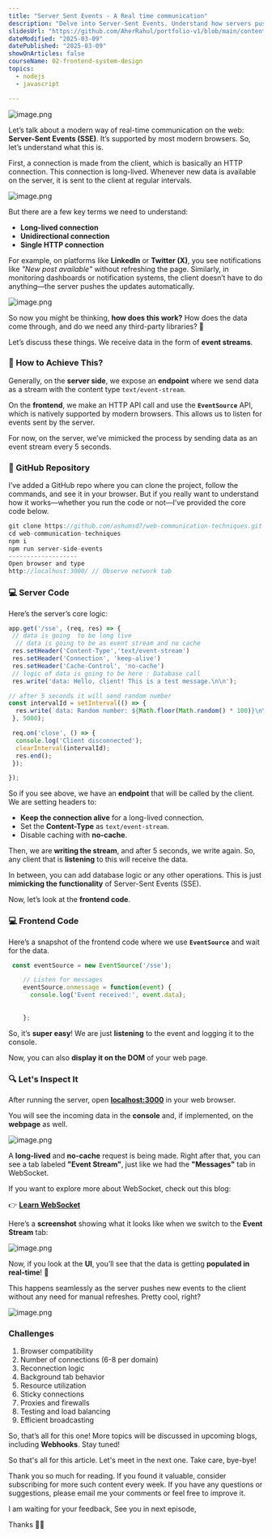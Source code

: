 ```yaml
---
title: "Server Sent Events - A Real time communication"
description: "Delve into Server-Sent Events. Understand how servers push data to clients, enabling continuous updates in frontend applications without the need for repeated requests, optimizing data streaming."
slidesUrl: "https://github.com/AherRahul/portfolio-v1/blob/main/content/articles"
dateModified: "2025-03-09"
datePublished: "2025-03-09"
showOnArticles: false
courseName: 02-frontend-system-design
topics:
  - nodejs
  - javascript

---
```


![image.png](https://res.cloudinary.com/duojkrgue/image/upload/v1759048348/Portfolio/FrontendSystemDesignCourse/titleImages/9_u31xep.png)

Let’s talk about a modern way of real-time communication on the web: **Server-Sent Events (SSE)**. It’s supported by most modern browsers. So, let’s understand what this is.

First, a connection is made from the client, which is basically an HTTP connection. This connection is long-lived. Whenever new data is available on the server, it is sent to the client at regular intervals.

![image.png](https://heyashu.in/images/blogs/sse_2.png)

But there are a few key terms we need to understand:

* **Long-lived connection**
* **Unidirectional connection**
* **Single HTTP connection**

For example, on platforms like **LinkedIn** or **Twitter (X)**, you see notifications like *"New post available"* without refreshing the page. Similarly, in monitoring dashboards or notification systems, the client doesn’t have to do anything—the server pushes the updates automatically.

![image.png](https://heyashu.in/images/blogs/sse_3.png)

So now you might be thinking, **how does this work?** How does the data come through, and do we need any third-party libraries? 🤔

Let’s discuss these things. We receive data in the form of **event streams**.

### 🚀 How to Achieve This?

Generally, on the **server side**, we expose an **endpoint** where we send data as a stream with the content type `text/event-stream`.

On the **frontend**, we make an HTTP API call and use the **`EventSource`** API, which is natively supported by modern browsers. This allows us to listen for events sent by the server.

For now, on the server, we’ve mimicked the process by sending data as an event stream every 5 seconds.

### 📂 GitHub Repository

I’ve added a GitHub repo where you can clone the project, follow the commands, and see it in your browser. But if you really want to understand how it works—whether you run the code or not—I’ve provided the core code below.

```jsx
git clone https://github.com/ashumsd7/web-communication-techniques.git
cd web-communication-techniques
npm i
npm run server-side-events
-------------------
Open browser and type
http://localhost:3000/ // Observe network tab
```

### 💻 Server Code

Here’s the server’s core logic:

```jsx
app.get('/sse', (req, res) => {
 // data is going  to be long live 
  // data is going to be as event stream and no cache 
 res.setHeader('Content-Type','text/event-stream')
 res.setHeader('Connection', 'keep-alive')
 res.setHeader('Cache-Control', 'no-cache')
 // logic of data is going to be here : Database call 
 res.write('data: Hello, client! This is a test message.\n\n');

// after 5 seconds it will send random number 
const intervalId = setInterval(() => {
  res.write(`data: Random number: ${Math.floor(Math.random() * 100)}\n\n`);
 }, 5000);

 req.on('close', () => {
  console.log('Client disconnected');
  clearInterval(intervalId);
  res.end();
 });

});
```

So if you see above, we have an **endpoint** that will be called by the client. We are setting headers to:

* **Keep the connection alive** for a long-lived connection.
* Set the **Content-Type** as `text/event-stream`.
* Disable caching with **no-cache**.

Then, we are **writing the stream**, and after 5 seconds, we write again. So, any client that is **listening** to this will receive the data.

In between, you can add database logic or any other operations. This is just **mimicking the functionality** of Server-Sent Events (SSE).

Now, let’s look at the **frontend code**.

### 💻 Frontend Code

Here’s a snapshot of the frontend code where we use **`EventSource`** and wait for the data.

```jsx
 const eventSource = new EventSource('/sse');

    // Listen for messages
    eventSource.onmessage = function(event) {
      console.log('Event received:', event.data);
     
      
    };
```

So, it’s **super easy**! We are just **listening** to the event and logging it to the console.

Now, you can also **display it on the DOM** of your web page.

### 🔍 Let's Inspect It

After running the server, open **[localhost:3000](http://localhost:3000/)** in your web browser.

You will see the incoming data in the **console** and, if implemented, on the **webpage** as well.

![image.png](https://heyashu.in/images/blogs/sse_4.png)

A **long-lived** and **no-cache** request is being made. Right after that, you can see a tab labeled **"Event Stream"**, just like we had the **"Messages"** tab in WebSocket.

If you want to explore more about WebSocket, check out this blog:

👉 **[Learn WebSocket](https://heyashu.in/blog/web-socket-lets-chat)**

Here’s a **screenshot** showing what it looks like when we switch to the **Event Stream** tab:

![image.png](https://heyashu.in/images/blogs/sse_5.png)

Now, if you look at the **UI**, you’ll see that the data is getting **populated in real-time**! 🚀

This happens seamlessly as the server pushes new events to the client without any need for manual refreshes. Pretty cool, right?

![image.png](https://heyashu.in/images/blogs/sse_6.png)

### **Challenges**

1. Browser compatibility
2. Number of connections (6-8 per domain)
3. Reconnection logic
4. Background tab behavior
5. Resource utilization
6. Sticky connections
7. Proxies and firewalls
8. Testing and load balancing
9. Efficient broadcasting

So, that’s all for this one! More topics will be discussed in upcoming blogs, including **Webhooks**. Stay tuned! 

So that's all for this article. Let's meet in the next one.  Take care, bye-bye!

Thank you so much for reading. If you found it valuable, consider subscribing for more such content every week. If you have any questions or suggestions, please email me your comments or feel free to improve it.

I am waiting for your feedback, See you in next episode,


Thanks 👋🏻